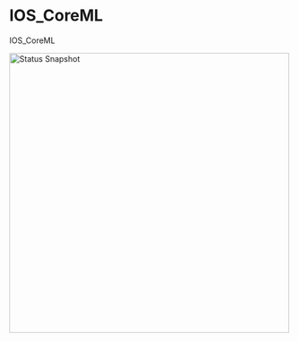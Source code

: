 # IOS_CoreML
IOS_CoreML

<img src="https://github.com/pkmklong/IOS_CoreML/blob/main/coreml_example.png" height="500"  class="center" title="Status Snapshot">

